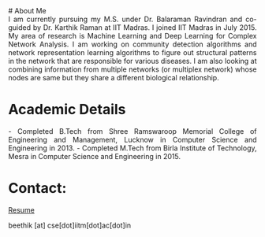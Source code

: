 <head>
<title> Beethika Tripathi </title>

</head>
# About Me
<div style = "text-align: justify"> I am currently pursuing my M.S. under Dr. Balaraman Ravindran and co-guided by Dr. Karthik Raman at IIT Madras. I joined IIT Madras in July 2015. My area of research is Machine Learning and Deep Learning for Complex Network Analysis. I am working on community detection algorithms and network representation learning algorithms to figure out structural patterns in the network that are responsible for various diseases. I am also looking at combining information from multiple networks (or multiplex network) whose nodes are same but they share a different biological relationship.
</div>

# Academic Details
<div style = "text-align: justify">
- Completed B.Tech from Shree Ramswaroop Memorial College of Engineering and Management, Lucknow in Computer Science and Engineering in 2013.
- Completed M.Tech from Birla Institute of Technology, Mesra in Computer Science and Engineering in 2015.
</div>

# Contact:

[Resume](resume.pdf)

beethik [at] cse[dot]iitm[dot]ac[dot]in
